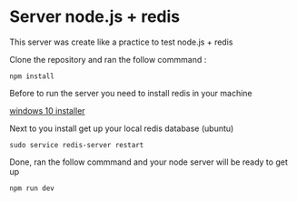 # Server node.js + redis

This server was create like a practice to test node.js + redis 

Clone the repository and ran the follow commmand :

`
  npm install
`

Before to run  the server you need to install redis in your machine 

[windows 10 installer]( https://redis.com/blog/redis-on-windows-10/ 'install redis on windows 10')


Next to you install get up your local redis database (ubuntu)

`
 sudo service redis-server restart
`

Done, ran the follow commmand  and your node server will be ready to get up

`
 npm run dev
`


